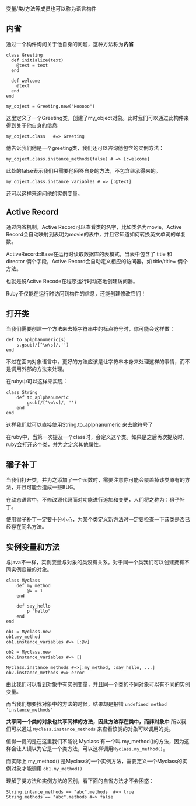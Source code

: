 变量/类/方法等成员也可以称为语言构件
## 内省
通过一个构件询问关于他自身的问题，这种方法称为**内省**

```
class Greeting
  def initialize(text)
	@text = text
  end
  
  def welcome
	@text
  end
end

my_object = Greeting.new("Hooooo")
```

这里定义了一个Greeting类，创建了my_object对象。此时我们可以通过此构件来得到关于他自身的信息:

`my_object.class   #=> Greeting`

他告诉我们他是一个greeting类，我们还可以咨询他包含的实例方法：

`my_object.class.instance_methods(false) # => [:welcome]`

此处的false表示我们只需要他回答自身的方法，不包含继承得来的。

`my_object.class.instance_variables # => [:@text]`

还可以这样来询问他的实例变量。

## Active Record
通过内省机制，Active Record可以查看类的名字，比如类名为movie，Active Record会自动映射到表明为movie的表中，并且它知道如何转换英文单词的单复数。

ActiveRecord::Base在运行时读取数据库的表模式，当表中包含了 title 和 director 俩个字段，Active Record会自动定义相应的访问器，如 title/title= 俩个方法。

也就是说Acitve Recode在程序运行时动态地创建访问器。

Ruby不仅能在运行时访问到构件的信息，还能创建修改它们！

## 打开类
当我们需要创建一个方法来去掉字符串中的标点符号时，你可能会这样做：

	def to_aplphanumeric(s)
		s.gsub(/[^\w\s]/,'')
	end

不过在面向对象语言中，更好的方法应该是让字符串本身来处理这样的事情，而不是调用外部的方法来处理。

在ruby中可以这样来实现：

	class String
		def to_aplphanumeric
			gsub(/[^\w\s]/, '')
		end
	end

这样我们就可以直接使用String.to_aplphanumeric 来去除符号了

在ruby中，当第一次提及一个class时，会定义这个类。如果是之后再次提及时，ruby会打开这个类，并为之定义其他属性。

## 猴子补丁
当我们打开类，并为之添加了一个函数时，需要注意你可能会覆盖掉该类原有的方法，并且可能会造成一些BUG。

在动态语言中，不修改源代码而对功能进行追加和变更，人们将之称为：猴子补丁。

使用猴子补丁一定要十分小心，为某个类定义新方法时一定要检查一下该类是否已经存在同名方法。

## 实例变量和方法

与java不一样，实例变量与对象的类没有关系。对于同一个类我们可以创建拥有不同实例变量的对象。

	class Myclass
		def my_method
			@v = 1
		end
		
		def say_hello
			p "hello"
		end
	end
	
	ob1 = Myclass.new
	ob1.my_method
	ob1.instance_variables #=> [:@v]
		
	ob2 = Myclass.new
	ob2.instance_variables #=> []
	
	Myclass.instance_methods #=>[:my_method, :say_hello, ...]
	ob2.instance_methods #=> error

由此我们可以看到对象中有实例变量，并且同一个类的不同对象可以有不同的实例变量。

而当我们想要找对象中的方法的时候，结果却是报错 `undefined method 'instance_methods'`

**共享同一个类的对象也共享同样的方法，因此方法存在类中，而非对象中** 所以我们可以通过 `Myclass.instance_methods` 来查看该类的对象可以调用的类。

值得一提的是在这里我们不能说 Myclass 有一个叫 my_method()的方法，因为这样会让人误以为它是一个类方法，可以这样调用`Myclass.my_method()`。

而实际上 my_method() 是Myclass的一个实例方法，需要定义一个Myclass的实例对象才能调用 `ob1.my_method()`

理解了类方法和实例方法的区别，看下面的自省方法才不会困惑：

	String.intance_methods == "abc".methods  #=> true
	String.methods == "abc".methods #=> false
